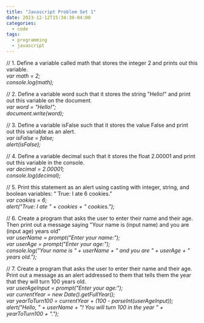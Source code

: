 ```yaml
---
title: "Javascript Problem Set 1"
date: 2023-12-12T15:34:30-04:00
categories:
  - code
tags:
  - programming
  - javascript
---
```


// 1. Define a variable called math that stores the integer 2 and prints out this variable.<br>
<i>
var math = 2;<br>
console.log(math);<br>
</i>

// 2. Define a variable word such that it stores the string "Hello!" and print out this variable on the document.<br>
<i>
var word = "Hello!";<br>
document.write(word);<br>
</i>

// 3. Define a variable isFalse such that it stores the value False and print out this variable as an alert.<br><i>
var isFalse = false;<br>
alert(isFalse);<br>
</i>

// 4. Define a variable decimal such that it stores the float 2.00001 and print out this variable in the console.<br><i>
var decimal = 2.00001;<br>
console.log(decimal);<br></i>

// 5. Print this statement as an alert using casting with integer, string, and boolean variables: “ True: I ate 6 cookies.”<br><i>
var cookies = 6;<br>
alert("True: I ate " + cookies + " cookies.");<br></i>

// 6. Create a program that asks the user to enter their name and their age. Then print out a message saying "Your name is (input name) and you are (input age) years old"<br><i>
var userName = prompt("Enter your name:");<br>
var userAge = prompt("Enter your age:");<br>
console.log("Your name is " + userName + " and you are " + userAge + " years old.");<br></i>

// 7. Create a program that asks the user to enter their name and their age. Print out a message as an alert addressed to them that tells them the year that they will turn 100 years old.<br><i>
var userAgeInput = prompt("Enter your age:");<br>
var currentYear = new Date().getFullYear();<br>
var yearToTurn100 = currentYear + (100 - parseInt(userAgeInput));<br>
alert("Hello, " + userName + "! You will turn 100 in the year " + yearToTurn100 + ".");<br></i>





[jekyll-docs]: https://jekyllrb.com/docs/home
[jekyll-gh]:   https://github.com/jekyll/jekyll
[jekyll-talk]: https://talk.jekyllrb.com/
